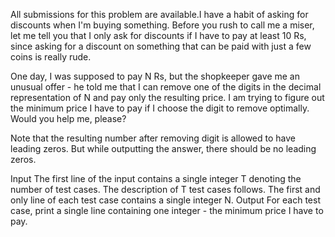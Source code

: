 All submissions for this problem are available.I have a habit of asking for discounts when I'm buying something. Before you rush to call me a miser, let me tell you that I only ask for discounts if I have to pay at least 10 Rs, since asking for a discount on something that can be paid with just a few coins is really rude.

One day, I was supposed to pay N Rs, but the shopkeeper gave me an unusual offer - he told me that I can remove one of the digits in the decimal representation of N and pay only the resulting price. I am trying to figure out the minimum price I have to pay if I choose the digit to remove optimally. Would you help me, please?

Note that the resulting number after removing digit is allowed to have leading zeros. But while outputting the answer, there should be no leading zeros.

Input
The first line of the input contains a single integer T denoting the number of test cases. The description of T test cases follows.
The first and only line of each test case contains a single integer N.
Output
For each test case, print a single line containing one integer - the minimum price I have to pay.